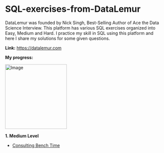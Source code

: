 # SQL-exercises-from-DataLemur


DataLemur was founded by Nick Singh, Best-Selling Author of Ace the Data Science Interview.
This platform has various SQL exercises organized into Easy, Medium and Hard.
I practice my skill in SQL using this platform and here I share my solutions for some given questions. 

**Link:** https://datalemur.com

**My progress:**

<img src="https://user-images.githubusercontent.com/104567399/196171357-c187321f-6615-4414-a841-b53328c46d8c.png" alt="Image" width="200" height="210">


**1. Medium Level**
- [Consulting Bench Time ](https://github.com/eunikehp/DataLemur-SQL-exercises/blob/main/Consulting%20Bench%20Time.md)
